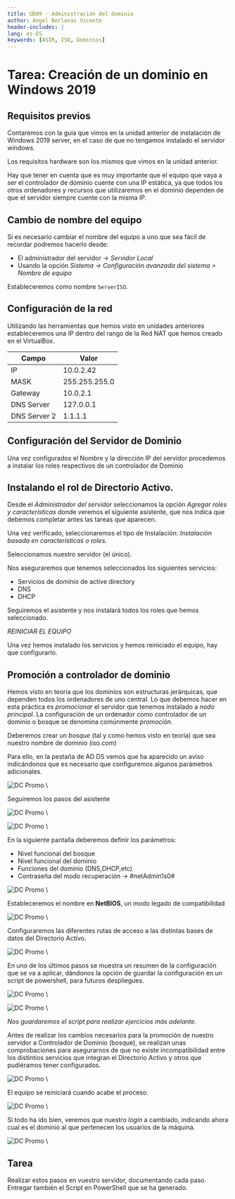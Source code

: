 ```yaml
---
title: UD09 - Administración del dominio
author: Angel Berlanas Vicente
header-includes: |
lang: es-ES
keywords: [ASIR, ISO, Dominios]
---
```


# Tarea: Creación de un dominio en Windows 2019

## Requisitos previos

Contaremos con la guía que vimos en la unidad anterior de instalación de Windows 2019 server, en el caso de que no tengamos instalado el servidor windows.

Los requisitos hardware son los mismos que vimos en la unidad anterior.

Hay que tener en cuenta que es muy importante que el equipo que vaya a ser el controlador de dominio cuente con una IP estática, ya que todos los otros ordenadores y recursos que utilizaremos en el dominio dependen de que el servidor siempre cuente con la misma IP.

## Cambio de nombre del equipo

Si es necesario cambiar el nombre del equipo a uno que sea fácil de recordar podremos hacerlo desde:

* El administrador del servidor -> _Servidor Local_
* Usando la opción _Sistema -> Configuración avanzada del sistema > Nombre de equipo_

Estableceremos como nombre `ServerISO`.


## Configuración de la red

Utilizando las herramientas que hemos visto en unidades anteriores estableceremos una IP dentro del rango de la Red NAT que hemos creado en el VirtualBox.

| Campo | Valor |
| ----- | ----- |
| IP|  10.0.2.42 |
| MASK | 255.255.255.0|
| Gateway | 10.0.2.1|
| DNS Server | 127.0.0.1 |
| DNS Server 2 | 1.1.1.1 |


## Configuración del Servidor de Dominio

Una vez configurados el Nombre y la dirección IP del servidor procedemos a instalar los roles respectivos de un controlador de Dominio

## Instalando el rol de Directorio Activo.

Desde el _Administrador del servidor_ seleccionamos la opción _Agregar roles y características_ donde veremos el siguiente asistente, que nos indica que debemos completar antes las tareas que aparecen.

Una vez verificado, seleccionaremos el tipo de Instalación: _Instalación basada en características o roles._

Seleccionamos nuestro servidor (el único).

Nos aseguraremos que tenemos seleccionados los siguientes servicios:

* Servicios de dominio de active directory
* DNS
* DHCP

Seguiremos el asistente y nos instalará todos los roles que hemos seleccionado.

*REINICIAR EL EQUIPO*

Una vez hemos instalado los servicios y hemos reiniciado el equipo, hay que configurarlo.

## Promoción a controlador de dominio

Hemos visto en teoria que los dominios son estructuras jerárquicas, que dependen todos los ordenadores de uno central.
Lo que debemos hacer en esta práctica es _promocionar_ el servidor que tenemos instalado  a _nodo principal_. La configuración
de un ordenador como controlador de un dominio o bosque se denomina comúnmente _promoción_.

Deberemos crear un _bosque_ (tal y como hemos visto en teoría) que sea nuestro nombre de dominio (iso.com)

Para ello, en la pestaña de AD DS vemos que ha aparecido un aviso indicándonos que es necesario que configuremos
algunos parámetros adicionales.

![DC Promo](AD2019/AD2019_DSConfiguracionAdicional.png)
\

Seguiremos los pasos del asistente

![DC Promo](AD2019/AD2019_Asistente_01.png)
\

![DC Promo](AD2019/AD2019_Asistente_02.png)
\

En la siguiente pantalla deberemos definir los parámetros:

* Nivel funcional del bosque
* Nivel funcional del dominio
* Funciones del dominio (DNS,DHCP,etc)
* Contraseña del modo recuperación -> #netAdmin1s0#

![DC Promo](AD2019/AD2019_Asistente_03.png)
\

Estableceremos el nombre en **NetBIOS**, un modo legado de compatibilidad

![DC Promo](AD2019/AD2019_Asistente_04.png)
\

Configuraremos las diferentes rutas de acceso a las distintas bases de datos
del Directorio Activo.

![DC Promo](AD2019/AD2019_Asistente_05.png)
\

En uno de los últimos pasos se muestra un resumen de la configuración que se va 
a aplicar, dándonos la opción de guardar la configuración en un
script de powershell, para futuros despliegues.

![DC Promo](AD2019/AD2019_Asistente_06.png)
\

![DC Promo](AD2019/AD2019_Asistente_07.png)
\

_Nos guardaremos el script para realizar ejercicios más adelante_.

Antes de realizar los cambios necesarios para la promoción de nuestro 
servidor a Controlador de Dominio (bosque), se realizan unas comprobaciones
para asegurarnos de que no existe incompatibilidad entre los distintios servicios 
que integran el Directorio Activo y otros que pudiéramos tener configurados.

![DC Promo](AD2019/AD2019_Asistente_08.png)
\

El equipo se reiniciará cuando acabe el proceso.

![DC Promo](AD2019/AD2019_Asistente_09.png)
\

Si todo ha ido bien, veremos que nuestro _login_ a cambiado, indicando ahora
cual es el dominio al que pertenecen los usuarios de la máquina.

![DC Promo](AD2019/AD2019_Asistente_10.png)
\


## Tarea

Realizar estos pasos en vuestro servidor, documentando cada paso.
Entregar también el Script en PowerShell que se ha generado.
